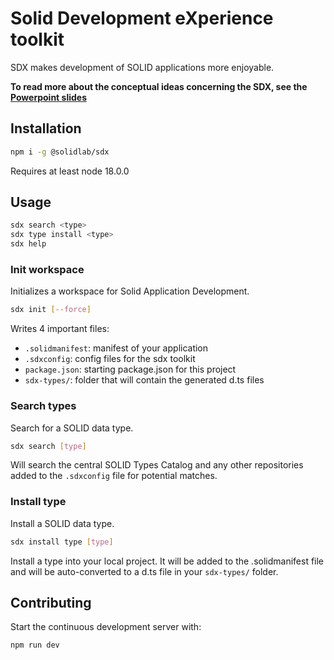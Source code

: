 # Solid Development eXperience toolkit

SDX makes development of SOLID applications more enjoyable.

**To read more about the conceptual ideas concerning the SDX, see the [Powerpoint slides](https://github.com/SolidLabResearch/sdx/raw/master/.assets/sdk_sdx_concept.pptx)**

## Installation

```bash
npm i -g @solidlab/sdx
```

Requires at least node 18.0.0

## Usage

```bash
sdx search <type>
sdx type install <type>
sdx help
```

### Init workspace

Initializes a workspace for Solid Application Development.

```bash
sdx init [--force]
```
Writes 4 important files:

* `.solidmanifest`: manifest of your application
* `.sdxconfig`: config files for the sdx toolkit
* `package.json`: starting package.json for this project
* `sdx-types/`: folder that will contain the generated d.ts files

### Search types

Search for a SOLID data type.

```bash
sdx search [type]
```

Will search the central SOLID Types Catalog and any other repositories added to the `.sdxconfig` file for potential matches.

### Install type

Install a SOLID data type.

```bash
sdx install type [type]
```

Install a type into your local project. It will be added to the .solidmanifest file and will be auto-converted to a d.ts file in your `sdx-types/` folder.

## Contributing

Start the continuous development server with:

```bash
npm run dev
```
